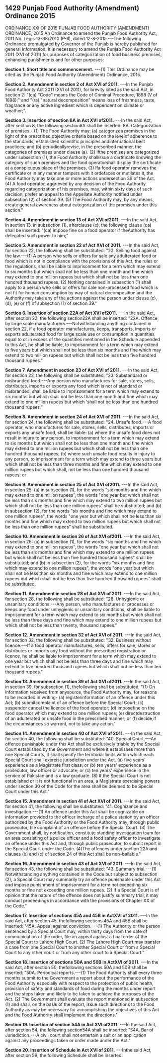 ## 1429 Punjab Food Authority (Amendment) Ordinance 2015
 
ORDINANCE XXI OF 2015
PUNJAB FOOD AUTHORITY (AMENDMENT) ORDINANCE, 2015
An Ordinance to amend the Punjab Food Authority Act, 2011
No. Legis:13-38/2010 (P-II), dated 12-8-2015.---The following Ordinance promulgated by Governor of the Punjab is hereby published for general Information:
It is necessary to amend the Punjab Food Authority Act 2011 (XVI of 2011) for purposes of categorization of food business premises, enhancing punishments and for other purposes;

**Section 1. Short title and commencement.**
---(1) This Ordinance may be cited as the Punjab Food Authority (Amendment) Ordinance, 2015.

 

**Section 2. Amendment in section 2 of Act XVI of 2011.**
---In the Punjab Food Authority Act 2011 (XVI of 2011), for brevity cited as the said Act, in section 2:
   "(ca) "Code" means the Code of Criminal Procedure, 1898 (V of 1898);" and
   "(ra) "natural decomposition" means loss of freshness, taste, fragrance or any active ingredient which is dependent on climate or weather;".

 
**Section 3. Insertion of section 8A in Act XVI of2011.**
---In the said Act, after section 8, the following section8A shall be inserted:
8A. Categorization of premises.- (1) The Food Authority may:
(a) categorizea premises in the light of the prescribed objective criteria based on the levelof adherence to the standards, established scientific principles andinternational best practices; and
(b) periodicallyrevise, in the prescribed manner, the categories of premises under clause (a).
(2) Ifthe premises are categorized under subsection (1), the Food Authority shallissue a certificate showing the category of such premises and the food operatorshall display the certificate at a conspicuous place of the premises.
(3) Ifa food operator removes the certificate or in any manner tampers with it ordefaces or mutilates it, the Food Authority may take one or more actions undersection 39 of the Act.
(4) A food operator, aggrieved by any decision of the Food Authority regarding categorization of his premises, may, within sixty days of such decision, prefer an appeal to the Appellate Authority notified under subsection (2) of section 39.
(5) The Food Authority may, by any means, create general awareness about categorization of the premises under this section."

 

**Section 4. Amendment in section 13 of Act XVI of2011.**
---In the said Act, in section 13, in subsection (1), afterclause (c), the following clause (ca) shall be inserted:
"(ca) impose fine on a food operator if theAuthority has delegated such power to him;"

 

**Section 5. Amendment in section 22 of Act XVI of 2011.**
---In the said Act, for section 22, the following shall be substituted:
   "22. Selling food against the law.---(1) A person who sells or offers for sale any adulterated food or food which is not in compliance with the provisions of this Act, the rules or the regulations, shall be liable to imprisonment for a term which may extend to six months but which shall not be less than one month and fine which may extend to one million rupees but which shall not be less than one hundred thousand rupees.
   (2) Nothing contained in subsection (1) shall apply to a person who sells or offers for sale non-processed food which is not fit for human consumption by way of natural decomposition and the Authority may take any of the actions against the person under clause (c), (d), (e) or (f) of subsection (1) of section 39."

 
**Section 6. Insertion of section 22A of Act XVI of2011.**
---In the said Act, after section 22, the following section22A shall be inserted:
"22A. Offence by large scale manufacturers.---Notwithstanding anything contained in section 22, if a food operator manufactures, keeps, transports, imports or exports adulterated food for large scale use or consumption in quantities equal to or in excess of the quantities mentioned in the Schedule appended to this Act, he shall be liable, to imprisonment for a term which may extend to five years but which shall not be less than six months and fine which may extend to two million rupees but which shall not be less than five hundred thousand rupees."

 

**Section 7. Amendment in section 23 of Act XVI of 2011.**
---In the said Act, for section 23, the following shall be substituted:
   "23. Substandard or misbranded food.---Any person who manufactures for sale, stores, sells, distributes, imports or exports any food which is not of standard or misbranded, shall be liable to imprisonment for a term which may extend to six months but which shall not be less than one month and fine which may extend to one million rupees but which 'shall not be less than one hundred thousand rupees."

 

**Section 8. Amendment in section 24 of Act XVI of 2011.**
---In the said Act, for section 24, the following shall be substituted:
   "24. Unsafe food.---A food operator, who manufactures for sale, stores, sells, distributes, imports or exports any unsafe food, shall be liable:
   (a) where the unsafe food does not result in injury to any person, to imprisonment for a term which may extend to six months but which shall not be less than one month and fine which may extend to one million rupees but which shall not be less than one hundred thousand rupees;
   (b) where such unsafe food results in injury to any person, to imprisonment for a term which may extend to three years but which shall not be less than three months and fine which may extend to one million rupees but which shall, not be less than one hundred thousand rupees; or

 
**Section 9. Amendment in section 25 of Act XVI of2011.**
---In the said Act, in section 25:
(a) in subsection (1), for the words "six months and fine which may extend to one million rupees", the words "one year but which shall not be less than six months and fine which may extend to two million rupees but which shall not be less than one million rupees" shall be substituted; and
(b) in subsection (2), for the words "six months and fine which may extend to one million rupees", the words "one year but which shall not be less than six months and fine which may extend to two million rupees but which shall not be less than one million rupees" shall be substituted.

 
**Section 10. Amendment in section 26 of Act XVI of2011.**
---In the said Act, in section 26:
(a) in subsection (1), for the words "six months and fine which may extend to one million rupees", the words "one year but which shall not be less than six months and fine which may extend to one million rupees but which shall not be less than five hundred thousand rupees" shall be substituted; and
(b) in subsection (2), for the words "six months and fine which may extend to one million rupees", the words "one year but which shall not be less than six months and fine which may extend to one million rupees but which shall not be less than five hundred thousand rupees" shall be substituted.

 

**Section 11. Amendment in section 28 of Act XVI of 2011.**
---In the said Act, for section 28, the following shall be substituted:
    "28. Unhygienic or unsanitary conditions.---Any person, who manufactures or processes or keeps any food under unhygienic or unsanitary conditions, shall be liable to imprisonment for a term which may extend to six months but which shall not be less than three days and fine which may extend to one million rupees but which shall not be less than twenty, thousand rupees."

 

**Section 12. Amendment in section 32 of Act XVI of 2011.**
---In the said Act, for section 32, the following shall be substituted:
    "32. Business without licence.---If a food operator manufactures, sells, offers for sale, stores or distributes or imports any food without the prescribed registration or licence, he shall be liable to imprisonment for a term which may extend to one year but which shall not be less than three days and fine which may extend to five hundred thousand rupees but which shall not be less than ten thousand rupees."

 
**Section 13. Amendment in section 39 of Act XVI of2011.**
---In the said Act, in section 39, for subsection (1), thefollowing shall be substituted:
"(1) On information received from anysource, the Food Authority may, for reasons to be recorded in writing-
(a) registerinformation of an offence under this Act;
(b) submitcomplaint of an offence before the Special Court;
(c) suspendor cancel the licence of the food operator;
(d) imposefine on the food operator which may extend to one million rupees;
(e) directdestruction of an adulterated or unsafe food in the prescribed manner; or
(f) decide,if the circumstances so warrant, not to take any action."

 

**Section 14. Amendment in section 40 of Act XVI of 2011.**
---In the said Act, for section 40, the following shall be substituted:
    "40. Special Court.---An offence punishable under this Act shall be exclusively triable by the Special Court established by the Government and where it establishes more than one Special Courts, it shall specify the territorial limits within which each Special Court shall exercise jurisdiction under the Act.
    (a) five years' experience as a Magistrate first class; or
    (b) ten years' experience as a prosecutor, law officer or advocate; or
    (c) ten years' experience in the service of Pakistan and is a law graduate.
    (8) If the Special Court is not established or it is not functional in an area, a Magistrate exercising powers under section 30 of the Code for the area shall be deemed to be Special Court under this Act."

 

**Section 15. Amendment in section 41 of Act XVI of 2011.**
---In the said Act, for section 41, the following shall be substituted:
    "41. Cognizance and investigation.---(1) An offence under this Act shall be cognizable on information provided to the officer incharge of a police station by an officer authorized by the Food Authority or the Food Authority may, through public prosecutor, file complaint of an offence before the Special Court.
    (3) The Government shall, by notification, constitute standing investigation team for an area consisting of a police officer and a food safety officer to investigate an offence under this Act and, through public prosecutor, to submit report in the Special Court under the Code.
    (4)The offences under section 22A and clauses (b) and (c) of section 24 of this Act shall be non-bailable."

 

**Section 16. Amendment in section 43 of Act XVI of 2011.**
---In the said Act, for section 43, the following shall be substituted:
    "43. Summary trial.---(1) Notwithstanding anything contained in the Code but subject to subsection (2), a Special Court may summarily try an offence punishable under this Act and impose punishment of imprisonment for a term not exceeding six months or fine not exceeding one million rupees.
    (2) If a Special Court is of opinion that the nature of the offence does not justify summary trial, it may conduct proceedings in accordance with the provisions of Chapter XX of the Code."

 
**Section 17. Insertion of sections 45A and 45B in ActXVI of 2011.**
---In the said Act, after section 45, thefollowing sections 45A and 45B shall be inserted:
"45A. Appeal against conviction.---(1) The Authority or the person sentenced by a Special Court may, within thirty days from the date of communication of the order, file an appeal against a final order of the Special Court to Lahore High Court.
(2) The Lahore High Court may transfer a case from one Special Court to another Special Court or from a Special Court to any other court or from any other court to a Special Court."

 
**Section 18. Insertion of sections 50A and 50B in ActXVI of 2011.**
---In the said Act, after section 50, thefollowing sections 50A and 50B shall be inserted:
"50A. Periodical reports.---(1) The Food Authority shall every three months submit to the Government a report about the performance of the Food Authority especially with respect to the protection of public health, provision of safety and standards of food during the months under report and the steps taken and likely to be taken to achieve the purposes of the Act.
(2) The Government shall evaluate the report mentioned in subsection (1) and shall, on the basis of the report, issue such directions to the Food Authority as may be necessary for accomplishing the objectives of this Act and the Food Authority shall implement the directions."

 
**Section 19. Insertion of section 54A in Act XVI of2011.**
---In the said Act, after section 54, the following section54A shall be inserted:
"54A. Bar of Jurisdiction.---A civil court shall not entertain a suit or an application against any proceedings taken or order made under the Act."

 
**Section 20. Insertion of Schedule in Act XVI of 2011.**
---Inthe said Act, after section 59, the following Schedule shall be inserted:

